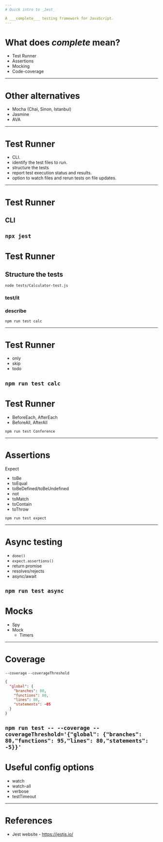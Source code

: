 ```yaml
---
# Quick intro to _Jest_

A ___complete___ testing framework for JavaScript.
---
```


# What does _complete_ mean?

- Test Runner
- Assertions
- Mocking
- Code-coverage

---

# Other alternatives

- Mocha (Chai, Sinon, Istanbul)
- Jasmine
- AVA

---

# Test Runner

- CLI.
- identify the test files to run.
- structure the tests
- report test execution status and results.
- option to watch files and rerun tests on file updates.

---

# Test Runner

## CLI

`npx jest`
---

# Test Runner

## Structure the tests

`node tests/Calculator-test.js`

### test/it

### describe

`npm run test calc`

---

# Test Runner

- only
- skip
- todo

`npm run test calc`
---

# Test Runner

- BeforeEach, AfterEach
- BeforeAll, AfterAll

`npm run test Conference`

---

# Assertions

Expect

- toBe
- toEqual
- toBeDefined/toBeUndefined
- not
- toMatch
- toContain
- toThrow

`npm run test expect`

---

# Async testing

- `done()`
- `expect.assertions()`
- return promise
- resolves/rejects
- async/await

`npm run test async`
---

# Mocks

- Spy
- Mock
  - Timers

---

# Coverage

`--coverage`
`--coverageThreshold`
```json
{
  "global": {
	"branches": 80,
	"functions": 80,
	"lines": 80,
	"statements": -05
  }
}
```

`npm run test -- --coverage --coverageThreshold='{"global": {"branches": 80,"functions": 95,"lines": 80,"statements": -5}}'`
---

# Useful config options

- watch
- watch-all
- verbose
- testTimeout

---

# References

- Jest website - https://jestjs.io/
